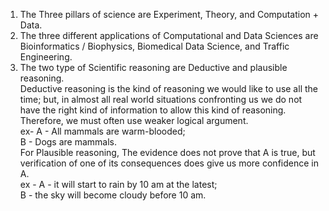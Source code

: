 1) The Three pillars of science are Experiment, Theory, and Computation + Data.  
2) The three different applications of Computational and Data Sciences are Bioinformatics / Biophysics, Biomedical Data Science, and Traffic Engineering.   
3) The two type of Scientific reasoning are Deductive and plausible reasoning.  
   Deductive reasoning is the kind of reasoning we would like to use all the time; but, in almost all real world situations confronting us we do not have the right kind of information to allow this kind of reasoning. Therefore, we must often use weaker logical argument.  
ex- A - All mammals are warm-blooded;  
    B - Dogs are mammals.  
For Plausible reasoning, The evidence does not prove that A is true, but verification of one of its consequences does
give us more confidence in A.  
ex - A - it will start to rain by 10 am at the latest;  
   B - the sky will become cloudy before 10 am.  
